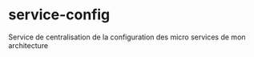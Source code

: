 # service-config
Service de centralisation de la configuration des micro services de mon architecture
